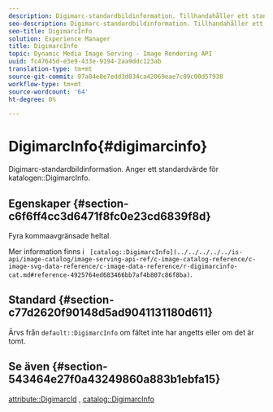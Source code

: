 ```yaml
---
description: Digimarc-standardbildinformation. Tillhandahåller ett standardvärde för katalogen DigimarcInfo.
seo-description: Digimarc-standardbildinformation. Tillhandahåller ett standardvärde för katalogen DigimarcInfo.
seo-title: DigimarcInfo
solution: Experience Manager
title: DigimarcInfo
topic: Dynamic Media Image Serving - Image Rendering API
uuid: fc47645d-e3e9-433e-9194-2aa9ddc123ab
translation-type: tm+mt
source-git-commit: 97a84e8e7edd3d834ca42069eae7c09c00d57938
workflow-type: tm+mt
source-wordcount: '64'
ht-degree: 0%

---
```



# DigimarcInfo{#digimarcinfo}

Digimarc-standardbildinformation. Anger ett standardvärde för katalogen::DigimarcInfo.

## Egenskaper {#section-c6f6ff4cc3d6471f8fc0e23cd6839f8d}

Fyra kommaavgränsade heltal.

Mer information finns i ` [catalog::DigimarcInfo](../../../../../is-api/image-catalog/image-serving-api-ref/c-image-catalog-reference/c-image-svg-data-reference/c-image-data-reference/r-digimarcinfo-cat.md#reference-4925764ed683466bb7af4b807c86f8ba)`.

## Standard {#section-c77d2620f90148d5ad9041131180d611}

Ärvs från `default::DigimarcInfo` om fältet inte har angetts eller om det är tomt.

## Se även {#section-543464e27f0a43249860a883b1ebfa15}

[attribute::DigimarcId](../../../../../is-api/image-catalog/image-serving-api-ref/c-image-catalog-reference/c-attributes-reference/r-digimarcid.md#reference-33e3eca7f1874510904e5c8645cecd68) ,  [catalog::DigimarcInfo](../../../../../is-api/image-catalog/image-serving-api-ref/c-image-catalog-reference/c-image-svg-data-reference/c-image-data-reference/r-digimarcinfo-cat.md#reference-4925764ed683466bb7af4b807c86f8ba)

